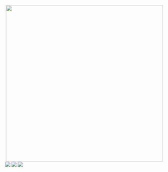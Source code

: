 <div id="header" align="center">
  <img src="https://media.giphy.com/media/iIqmM5tTjmpOB9mpbn/giphy.gif" width="500"/>
</div>

<div id="badges">
  <img src="https://img.shields.io/badge/Twitter-blue?logo=twitter&style=for-the-badge"/>
  <img src="https://img.shields.io/badge/Instagram-purple?logo=instagram&logoColor=white&style=for-the-badge"/>
  <img src="https://img.shields.io/badge/LinkedIn-blue?logo=linkedin&logoColor=white&style=for-the-badge"/>
</div>  
  
